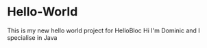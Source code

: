 # Hello-World
This is my new hello world project for HelloBloc
Hi I'm Dominic and I specialise in Java
